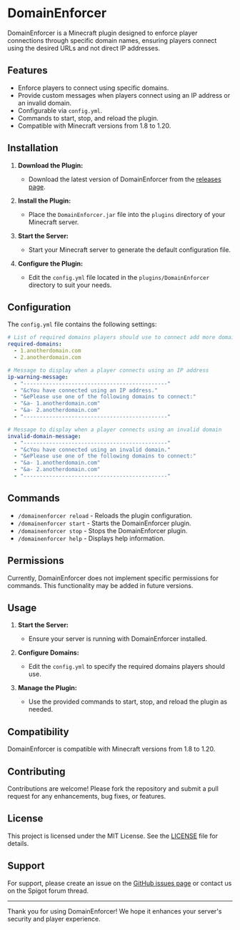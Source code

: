 # DomainEnforcer

DomainEnforcer is a Minecraft plugin designed to enforce player connections through specific domain names, ensuring players connect using the desired URLs and not direct IP addresses.

## Features

- Enforce players to connect using specific domains.
- Provide custom messages when players connect using an IP address or an invalid domain.
- Configurable via `config.yml`.
- Commands to start, stop, and reload the plugin.
- Compatible with Minecraft versions from 1.8 to 1.20.

## Installation

1. **Download the Plugin:**
   - Download the latest version of DomainEnforcer from the [releases page](https://github.com/NightFury-Supreme/DomainEnforcer/releases).

2. **Install the Plugin:**
   - Place the `DomainEnforcer.jar` file into the `plugins` directory of your Minecraft server.

3. **Start the Server:**
   - Start your Minecraft server to generate the default configuration file.

4. **Configure the Plugin:**
   - Edit the `config.yml` file located in the `plugins/DomainEnforcer` directory to suit your needs.

## Configuration

The `config.yml` file contains the following settings:

```yaml
# List of required domains players should use to connect add more domains as needed
required-domains:
  - 1.anotherdomain.com
  - 2.anotherdomain.com

# Message to display when a player connects using an IP address
ip-warning-message:
  - "---------------------------------------------"
  - "&cYou have connected using an IP address."
  - "&ePlease use one of the following domains to connect:"
  - "&a- 1.anotherdomain.com"
  - "&a- 2.anotherdomain.com"
  - "---------------------------------------------"

# Message to display when a player connects using an invalid domain
invalid-domain-message:
  - "---------------------------------------------"
  - "&cYou have connected using an invalid domain."
  - "&ePlease use one of the following domains to connect:"
  - "&a- 1.anotherdomain.com"
  - "&a- 2.anotherdomain.com"
  - "---------------------------------------------"
```

## Commands

- `/domainenforcer reload` - Reloads the plugin configuration.
- `/domainenforcer start` - Starts the DomainEnforcer plugin.
- `/domainenforcer stop` - Stops the DomainEnforcer plugin.
- `/domainenforcer help` - Displays help information.

## Permissions

Currently, DomainEnforcer does not implement specific permissions for commands. This functionality may be added in future versions.

## Usage

1. **Start the Server:**
   - Ensure your server is running with DomainEnforcer installed.

2. **Configure Domains:**
   - Edit the `config.yml` to specify the required domains players should use.

3. **Manage the Plugin:**
   - Use the provided commands to start, stop, and reload the plugin as needed.

## Compatibility

DomainEnforcer is compatible with Minecraft versions from 1.8 to 1.20.

## Contributing

Contributions are welcome! Please fork the repository and submit a pull request for any enhancements, bug fixes, or features.

## License

This project is licensed under the MIT License. See the [LICENSE](LICENSE) file for details.

## Support

For support, please create an issue on the [GitHub issues page](https://github.com/NightFury-Supreme/DomainEnforcer/issues) or contact us on the Spigot forum thread.

---

Thank you for using DomainEnforcer! We hope it enhances your server's security and player experience.
